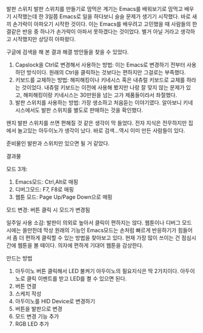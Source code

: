 발판 스위치
발판 스위치를 만들기로 맘먹은 계기는 Emacs를 배워보기로 맘먹고 배우기 시작했는데 한 3일쯤 Emacs로 일을 하다보니 슬슬 문제가 생기기 시작했다. 바로 새끼 손가락이 아파오기 시작한 것이다.
이는 Emacs를 배우려고 고민했을 때 사람들의 한결같은 반응 중 하나가 손가락이 아파서 못하겠다는 것이었다.
별거 아닐 거라고 생각하고 시작했지만 상당히 아파왔다.

구글에 검색을 해 본 결과 해결 방안들을 찾을 수 있었다.
1. Capslock을 Ctrl로 변경해서 사용하는 방법: 이는 Emacs로 변경하기 전부터 사용하던 방식이다. 원래의 Ctrl을 클릭하는 것보다는 편하지만 그걸로는 부족했다.
2. 키보드를 교체하는 방법: 해피해킹이나 키네시스 혹은 내츄럴 키보드로 교체를 하라는 것이었다. 내츄럴 키보드는 이전에 사용해 봤지만 나랑 잘 맞지 않는 문제가 있고, 해피해킹이랑 키네시스는 30만원을 넘는 고가 제품들이라서 좌절했다.
3. 발판 스위치를 사용하는 방법: 가장 생소하고 처음듣는 이야기였다. 알아보니 키네시스에서도 발판 스위치를 별도로 판매하는 것을 확인했다.

왠지 발판 스위치를 쓰면 편해질 것 같은 생각이 막 들었다.
전자 지식은 전무하지만 집에서 놀고있는 아두이노가 생각이 났다.
바로 검색...역시 이미 만든 사람들이 있다.

준비물인 발판과 스위치만 있으면 될 거 같았다.

결과물

모드 3개:
1. Emacs모드: Ctrl,Alt로 매핑
2. 디버그모드: F7, F8로 매핑
3. 웹툰 모드: Page Up/Page Down으로 매핑

모드 변경: 버튼 클릭 시 모드가 변경됨

일주일 사용 소감:
발판이 의외로 높아서 클릭이 편하지는 않다. 웹툰이나 디버그 모드 시에는 쓸만한데 막상 원래의 기능인 Emacs모드는 손처럼 빠르게 반응하기가 힘들어서 좀 더 편하게 클릭할 수 있는 방법을 찾아보고 있다.
현재 가장 많이 쓰이는 건 점심시간에 웹툰을 볼 때이다. 의자에 편하게 기대어 웹툰을 감상한다. 

만드는 방법
1. 아두이노 버튼 클릭해서 LED 불켜기
   아두이노의 필요지식은 딱 2가지이다. 아두이노로 클릭 이벤트를 받고 LED를 켤 수 있으면 된다. 
3. 버튼 연결
4. 스케치 작성
5. 아두이노를 HID Device로 변경하기
6. 버튼을 발판으로 변경
7. 모드 변경 기능 추가
8. RGB LED 추가


